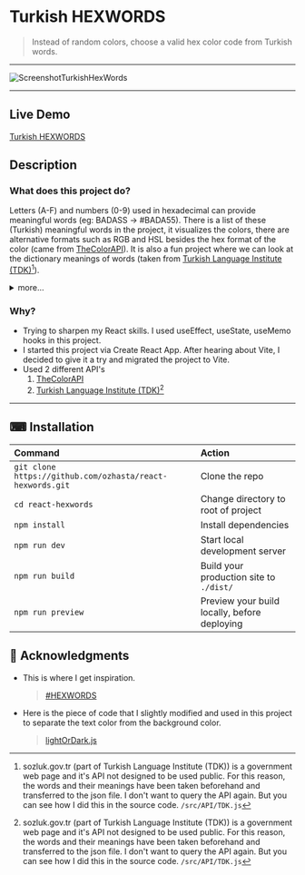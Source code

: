 # Turkish HEXWORDS

> Instead of random colors, choose a valid hex color code from Turkish words.

---

![ScreenshotTurkishHexWords](https://user-images.githubusercontent.com/6636688/184557382-a647347a-4177-48b6-8fbd-e85cb41da15e.jpg)

---
## Live Demo

[Turkish HEXWORDS](https://turkish-hexwords.netlify.app/)

## Description

### What does this project do?

Letters (A-F) and numbers (0-9) used in hexadecimal can provide meaningful words (eg: BADASS -> #BADA55). There is a list of these (Turkish) meaningful words in the project, it visualizes the colors, there are alternative formats such as RGB and HSL besides the hex format of the color (came from [TheColorAPI](https://www.thecolorapi.com/docs)). It is also a fun project where we can look at the dictionary meanings of words (taken from [Turkish Language Institute (TDK)](https://www.sozluk.gov.tr/)[^1]).

<details>
  <summary>
    more...
  </summary>
  When using hex colors, we most often use the #R<sup>1</sup>R<sup>2</sup>G<sup>1</sup>G<sup>2</sup>B<sup>1</sup>B<sup>2</sup> format (6 characters). If we use it in the #R<sup>1</sup>R<sup>2</sup>G<sup>1</sup>G<sup>2</sup>B<sup>1</sup>B<sup>2</sup>A<sup>1</sup>A<sup>2</sup> format, we add the alpha channel (8 characters). When R<sup>1</sup> = R<sup>2</sup> and G<sup>1</sup> = G<sup>2</sup> and B<sup>1</sup> = B<sup>2</sup>, we can write it in #R<sup>1</sup>G<sup>1</sup>B<sup>1</sup> format (3 characters) (Ex: #5522EE -> #52E). If we want to add the alpha channel to the short version, we can write it as #R<sup>1</sup>G<sup>1</sup>B<sup>1</sup>A<sup>1</sup> for short (4 characters).
</details>

### Why?

- Trying to sharpen my React skills. I used useEffect, useState, useMemo hooks in this project.
- I started this project via Create React App. After hearing about Vite, I decided to give it a try and migrated the project to Vite.
- Used 2 different API's
  1. [TheColorAPI](https://www.thecolorapi.com/docs)
  2. [Turkish Language Institute (TDK)](https://www.sozluk.gov.tr/)[^1]

---

## ⌨ Installation

| Command                                                   | Action                                       |
| :-------------------------------------------------------- | :------------------------------------------- |
| `git clone https://github.com/ozhasta/react-hexwords.git` | Clone the repo                               |
| `cd react-hexwords`                                       | Change directory to root of project          |
| `npm install`                                             | Install dependencies                         |
| `npm run dev`                                             | Start local development server               |
| `npm run build`                                           | Build your production site to `./dist/`      |
| `npm run preview`                                         | Preview your build locally, before deploying |

## 🙏 Acknowledgments

- This is where I get inspiration.

  > [#HEXWORDS](https://hexwords.netlify.app/)

- Here is the piece of code that I slightly modified and used in this project to separate the text color from the background color.
  > [lightOrDark.js](https://gist.github.com/stla/00d8d78c7daa8b774c484e5b6f5758ce)

[^1]: sozluk.gov.tr (part of Turkish Language Institute (TDK)) is a government web page and it's API not designed to be used public. For this reason, the words and their meanings have been taken beforehand and transferred to the json file. I don't want to query the API again. But you can see how I did this in the source code. `/src/API/TDK.js`
